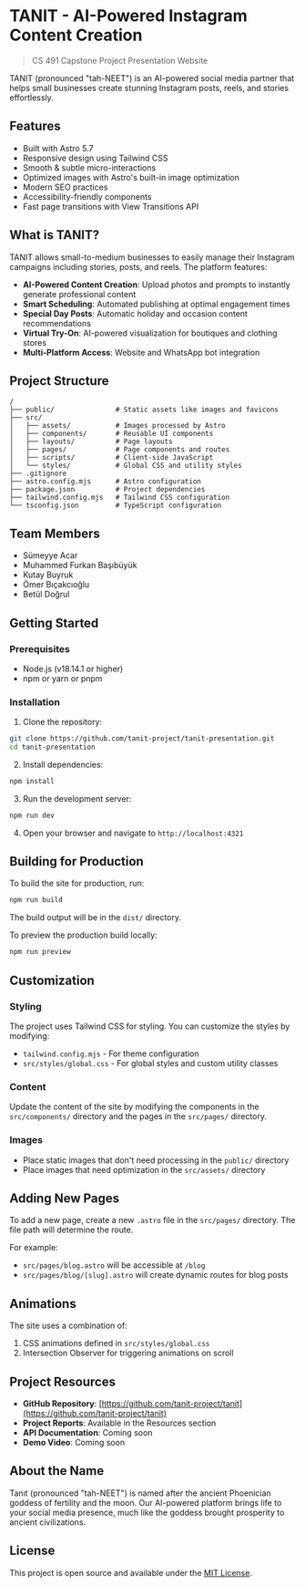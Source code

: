 # TANIT - AI-Powered Instagram Content Creation

> CS 491 Capstone Project Presentation Website

TANIT (pronounced "tah-NEET") is an AI-powered social media partner that helps small businesses create stunning Instagram posts, reels, and stories effortlessly.

## Features

- Built with Astro 5.7
- Responsive design using Tailwind CSS
- Smooth & subtle micro-interactions
- Optimized images with Astro's built-in image optimization
- Modern SEO practices
- Accessibility-friendly components
- Fast page transitions with View Transitions API

## What is TANIT?

TANIT allows small-to-medium businesses to easily manage their Instagram campaigns including stories, posts, and reels. The platform features:

- **AI-Powered Content Creation**: Upload photos and prompts to instantly generate professional content
- **Smart Scheduling**: Automated publishing at optimal engagement times
- **Special Day Posts**: Automatic holiday and occasion content recommendations
- **Virtual Try-On**: AI-powered visualization for boutiques and clothing stores
- **Multi-Platform Access**: Website and WhatsApp bot integration

## Project Structure

```
/
├── public/               # Static assets like images and favicons
├── src/
│   ├── assets/           # Images processed by Astro
│   ├── components/       # Reusable UI components
│   ├── layouts/          # Page layouts
│   ├── pages/            # Page components and routes
│   ├── scripts/          # Client-side JavaScript
│   └── styles/           # Global CSS and utility styles
├── .gitignore
├── astro.config.mjs      # Astro configuration
├── package.json          # Project dependencies
├── tailwind.config.mjs   # Tailwind CSS configuration
└── tsconfig.json         # TypeScript configuration
```

## Team Members

- Sümeyye Acar
- Muhammed Furkan Başıbüyük
- Kutay Buyruk
- Ömer Bıçakcıoğlu
- Betül Doğrul

## Getting Started

### Prerequisites

- Node.js (v18.14.1 or higher)
- npm or yarn or pnpm

### Installation

1. Clone the repository:

```bash
git clone https://github.com/tanit-project/tanit-presentation.git
cd tanit-presentation
```

2. Install dependencies:

```bash
npm install
```

3. Run the development server:

```bash
npm run dev
```

4. Open your browser and navigate to `http://localhost:4321`

## Building for Production

To build the site for production, run:

```bash
npm run build
```

The build output will be in the `dist/` directory.

To preview the production build locally:

```bash
npm run preview
```

## Customization

### Styling

The project uses Tailwind CSS for styling. You can customize the styles by modifying:

- `tailwind.config.mjs` - For theme configuration
- `src/styles/global.css` - For global styles and custom utility classes

### Content

Update the content of the site by modifying the components in the `src/components/` directory and the pages in the `src/pages/` directory.

### Images

- Place static images that don't need processing in the `public/` directory
- Place images that need optimization in the `src/assets/` directory

## Adding New Pages

To add a new page, create a new `.astro` file in the `src/pages/` directory. The file path will determine the route.

For example:
- `src/pages/blog.astro` will be accessible at `/blog`
- `src/pages/blog/[slug].astro` will create dynamic routes for blog posts

## Animations

The site uses a combination of:

1. CSS animations defined in `src/styles/global.css`
2. Intersection Observer for triggering animations on scroll

## Project Resources

- **GitHub Repository**: [https://github.com/tanit-project/tanit](https://github.com/tanit-project/tanit)
- **Project Reports**: Available in the Resources section
- **API Documentation**: Coming soon
- **Demo Video**: Coming soon

## About the Name

Tanıt (pronounced "tah-NEET") is named after the ancient Phoenician goddess of fertility and the moon. Our AI-powered platform brings life to your social media presence, much like the goddess brought prosperity to ancient civilizations.

## License

This project is open source and available under the [MIT License](LICENSE).
